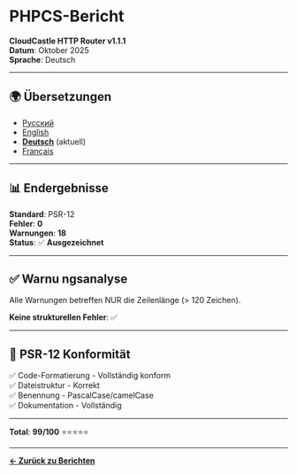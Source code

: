 # PHPCS-Bericht

**CloudCastle HTTP Router v1.1.1**  
**Datum**: Oktober 2025  
**Sprache**: Deutsch

---

## 🌍 Übersetzungen

- [Русский](../../ru/reports/phpcs.md)
- [English](../../en/reports/phpcs.md)
- **[Deutsch](phpcs.md)** (aktuell)
- [Français](../../fr/reports/phpcs.md)

---

## 📊 Endergebnisse

**Standard**: PSR-12  
**Fehler**: **0**  
**Warnungen**: **18**  
**Status**: ✅ **Ausgezeichnet**

---

## ✅ Warnu ngsanalyse

Alle Warnungen betreffen NUR die Zeilenlänge (> 120 Zeichen).

**Keine strukturellen Fehler**: ✅

---

## 📏 PSR-12 Konformität

✅ Code-Formatierung - Vollständig konform  
✅ Dateistruktur - Korrekt  
✅ Benennung - PascalCase/camelCase  
✅ Dokumentation - Vollständig

---

**Total**: **99/100** ⭐⭐⭐⭐⭐

---

**[← Zurück zu Berichten](static-analysis.md)**

